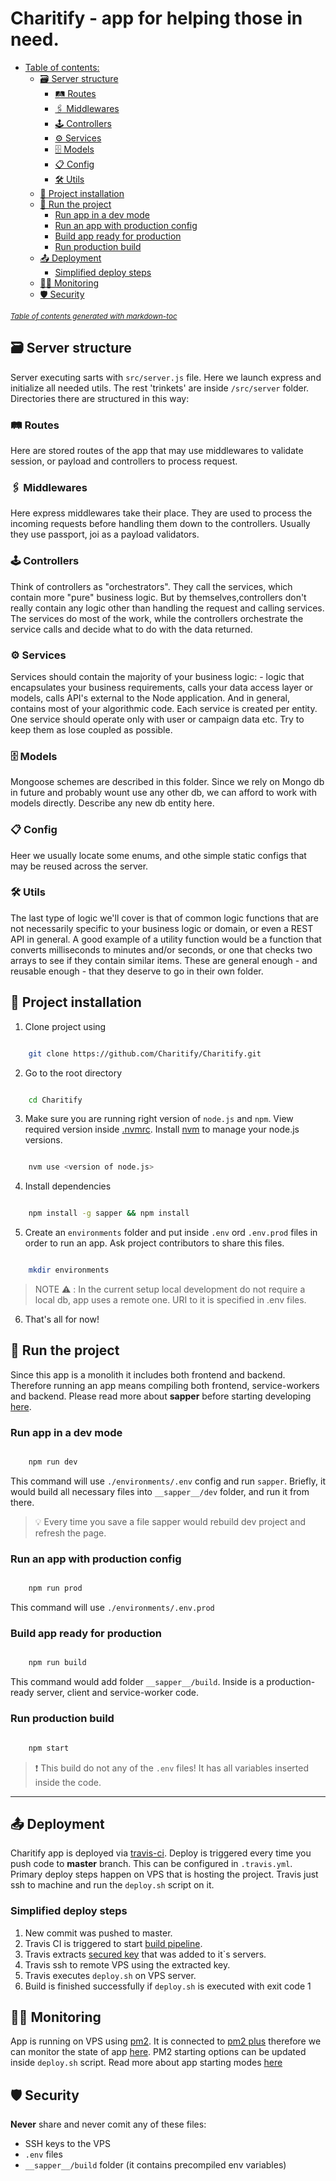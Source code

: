 
# Charitify - app for helping those in need.

* [Table of contents:](#table-of-contents-)
  * [🗃 Server structure](#-server-structure)
    + [🛤 Routes](#-routes)
    + [🖇 Middlewares](#-middlewares)
    + [🕹️ Controllers](#-controllers)
    + [⚙️ Services](#-services)
    + [🗄️ Models](#-models)
    + [📋 Config](#-config)
    + [🛠 Utils](#-utils)
  * [🧰 Project installation](#-project-installation)
  * [🏃 Run the project](#-run-the-project)
    + [Run app in a dev mode](#run-app-in-a-dev-mode)
    + [Run an app with production config](#run-an-app-with-production-config)
    + [Build app ready for production](#build-app-ready-for-production)
    + [Run production build](#run-production-build)
  * [📤 Deployment](#-deployment)
    + [Simplified deploy steps](#simplified-deploy-steps)
  * [👨‍💻 Monitoring](#-monitoring)
  * [🛡 Security](#-security)

<small><i><a href='http://ecotrust-canada.github.io/markdown-toc/'>Table of contents generated with markdown-toc</a></i></small>

## 🗃 Server structure
Server executing sarts with `src/server.js` file. Here we launch express and initialize all needed utils. The rest 'trinkets' are inside `/src/server` folder. Directories there are structured in this way:
### 🛤 Routes
Here are stored routes of the app that may use middlewares to validate session, or payload and controllers to process request.
### 🖇 Middlewares
Here express middlewares take their place. They are used to process the incoming requests before handling them down to the controllers. Usually they use passport, joi as a payload validators.
### 🕹️ Controllers
Think of controllers as "orchestrators". They call the services, which contain more "pure" business logic. But by themselves,controllers don't really contain any logic other than handling the request and calling services. The services do most of the work, while the controllers orchestrate the service calls and decide what to do with the data returned.
### ⚙️ Services
Services should contain the majority of your business logic: - logic that encapsulates your business requirements, calls your data access layer or models, calls API's external to the Node application. And in general, contains most of your algorithmic code. Each service is created per entity. One service should operate only with user or campaign data etc. Try to keep them as lose coupled as possible.
### 🗄️ Models
Mongoose schemes are described in this folder. Since we rely on Mongo db in future and probably wount use any other db, we can afford to work with models directly. Describe any new db entity here.
### 📋 Config
Heer we usually locate some enums, and othe simple static configs that may be reused across the server.
### 🛠 Utils
The last type of logic we'll cover is that of common logic functions that are not necessarily specific to your business logic or domain, or even a REST API in general. A good example of a utility function would be a function that converts milliseconds to minutes and/or seconds, or one that checks two arrays to see if they contain similar items. These are general enough - and reusable enough - that they deserve to go in their own folder.

## 🧰 Project installation
1. Clone project using

```bash

	git clone https://github.com/Charitify/Charitify.git

```
2. Go to the root directory

```bash

	cd Charitify

```

3. Make sure you are running right version of `node.js` and `npm`. View required version inside [.nvmrc](https://github.com/Charitify/Charitify/blob/master/.nvmrc). Install [nvm](https://github.com/nvm-sh/nvm#installing-and-updating) to manage your node.js versions.
```bash

	nvm use <version of node.js>

```

4. Install dependencies

```bash

	npm install -g sapper && npm install

```

5. Create an `environments` folder and put inside `.env` ord `.env.prod` files in order to run an app. Ask project contributors to share this files.

```bash

	mkdir environments

```
> NOTE ⚠️ : In the current setup local development do not require a local db, app uses a remote one. URI to it is specified in .env files.
6. That's all for now!

## 🏃 Run the project
Since this app is a monolith it includes both frontend and backend. Therefore running an app means compiling both frontend, service-workers and backend. Please read more about **sapper** before starting developing [here](https://sapper.svelte.dev/docs#What_is_Sapper).

### Run app in a dev mode
```bash

    npm run dev

```
This command will use `./environments/.env` config and run `sapper`. Briefly, it would build all necessary files into `__sapper__/dev` folder, and run it from there.

> 💡 Every time you save a file sapper would rebuild dev project and refresh the page.


### Run an app with production config
```bash

    npm run prod

```
This command will use `./environments/.env.prod`



### Build app ready for production
```bash

    npm run build

```
This command would add folder `__sapper__/build`. Inside is a production-ready server, client and service-worker code.

### Run production build
```bash

    npm start

```
> ❗ This build do not any of the `.env` files! It has all variables inserted inside the code.
----

## 📤 Deployment
Charitify app is deployed via [travis-ci]("https://travis-ci.com/github/Charitify"). Deploy is triggered every time you push code to **master** branch. This can be configured in `.travis.yml`. Primary deploy steps happen on VPS that is hosting the project. Travis just ssh to machine and run the `deploy.sh` script on it.

### Simplified deploy steps

1. New commit was pushed to master.
2. Travis CI is triggered to start [build pipeline](https://travis-ci.com/github/Charitify/Charitify/builds).
3. Travis extracts [secured key](https://github.com/dwyl/learn-travis/blob/master/encrypted-ssh-keys-deployment.md) that was added to it`s servers.
4. Travis ssh to remote VPS using the extracted key.
5. Travis executes `deploy.sh` on VPS server.
6. Build is finished successfully if `deploy.sh` is executed with exit code 1

## 👨‍💻 Monitoring
App is running on VPS using [pm2](https://pm2.keymetrics.io/). It is connected to [pm2 plus](https://pm2.io/docs/plus/quick-start/) therefore we can monitor the state of app [here](https://app.pm2.io/). PM2 starting options can be updated inside `deploy.sh` script. Read more about app starting modes [here](https://pm2.keymetrics.io/docs/usage/cluster-mode/)

## 🛡 Security
**Never** share and never comit any of these files:
- SSH keys to the VPS
- `.env` files
- `__sapper__/build` folder (it contains precompiled env variables)
